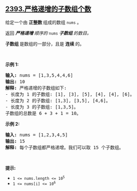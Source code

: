 ## [2393.严格递增的子数组个数](https://leetcode.cn/problems/count-strictly-increasing-subarrays/)
<p>给定一个由&nbsp;<strong>正整数&nbsp;</strong>组成的数组 <code>nums</code> 。</p>

<p>返回&nbsp;<em><strong>严格递增&nbsp;</strong>顺序的 </em><code>nums</code><em>&nbsp;<strong>子数组&nbsp;</strong>的数目。</em></p>

<p data-group="1-1"><strong>子数组&nbsp;</strong>是数组的一部分，且是&nbsp;<strong>连续 </strong>的。</p>

<p>&nbsp;</p>

<p><strong class="example">示例 1:</strong></p>

<pre>
<strong>输入:</strong> nums = [1,3,5,4,4,6]
<strong>输出:</strong> 10
<strong>解释:</strong> 严格递增的子数组如下:
- 长度为 1 的子数组: [1], [3], [5], [4], [4], [6]。
- 长度为 2 的子数组: [1,3], [3,5], [4,6]。
- 长度为 3 的子数组: [1,3,5]。
子数组的总数是 6 + 3 + 1 = 10。
</pre>

<p><strong class="example">示例 2:</strong></p>

<pre>
<strong>输入:</strong> nums = [1,2,3,4,5]
<strong>输出:</strong> 15
<strong>解释:</strong> 每个子数组都严格递增。我们可以取 15 个子数组。
</pre>

<p>&nbsp;</p>

<p><strong>提示:</strong></p>

<ul>
	<li><code>1 &lt;= nums.length &lt;= 10<sup>5</sup></code></li>
	<li><code>1 &lt;= nums[i] &lt;= 10<sup>6</sup></code></li>
</ul>
